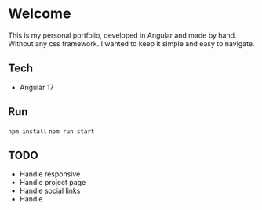 # Welcome

This is my personal portfolio, developed in Angular and made by hand. Without any css framework. I wanted to keep it simple and easy to navigate.

## Tech

- Angular 17

## Run

`npm install`
`npm run start`

## TODO

- Handle responsive
- Handle project page
- Handle social links
- Handle
